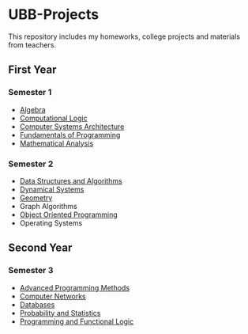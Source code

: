 <h1>UBB-Projects</h1>
This repository includes my homeworks, college projects and materials from teachers.

<h2>First Year</h2>
<h3>Semester 1</h3>
<ul>
	<li><a href="https://github.com/hognogicristina/UBB-Projects/tree/main/First%20Year/Semester%201/Algebra">Algebra</a></li>
	<li><a href="https://github.com/hognogicristina/UBB-Projects/tree/main/First%20Year/Semester%201/Computational%20Logic">Computational Logic</a></li>
	<li><a href="https://github.com/hognogicristina/UBB-Projects/tree/main/First%20Year/Semester%201/Computer%20Systems%20Architecture">Computer Systems Architecture</a></li>
	<li><a href="https://github.com/hognogicristina/UBB-Projects/tree/main/First%20Year/Semester%201/Fundamentals%20of%20Programming">Fundamentals of Programming</a></li>
	<li><a href="https://github.com/hognogicristina/UBB-Projects/tree/main/First%20Year/Semester%201/Mathematical%20Analysis">Mathematical Analysis</a></li>
</ul>

<h3>Semester 2</h3>
<ul>
	<li><a href="https://github.com/hognogicristina/UBB-Projects/tree/main/First%20Year/Semester%202/Data%20Structures%20and%20Algorithms">Data Structures and Algorithms</a></li>
	<li><a href="https://github.com/hognogicristina/UBB-Projects/tree/main/First%20Year/Semester%202/Dynamical%20Systems">Dynamical Systems</a></li>
	<li><a href="https://github.com/hognogicristina/UBB-Projects/tree/main/First%20Year/Semester%202/Geometry">Geometry</a></li>
	<li><a href=""></a>Graph Algorithms</li>
	<li><a href="https://github.com/hognogicristina/UBB-Projects/tree/main/First%20Year/Semester%202/Object%20Oriented%20Programming">Object Oriented Programming</a></li>
	<li><a href=""></a>Operating Systems</li>
</ul>

<h2>Second Year</h2>
<h3>Semester 3</h3>
<ul>
	<li><a href="https://github.com/hognogicristina/UBB-Projects/tree/main/Second%20Year/Semester%203/Advanced%20Programming%20Methods">Advanced Programming Methods</a></li>
	<li><a href="https://github.com/hognogicristina/UBB-Projects/tree/main/Second%20Year/Semester%203/Computer%20Networks">Computer Networks</a></li>
	<li><a href="https://github.com/hognogicristina/UBB-Projects/tree/main/Second%20Year/Semester%203/Databases">Databases</a></li>
	<li><a href="https://github.com/hognogicristina/UBB-Projects/tree/main/Second%20Year/Semester%203/Logical%20and%20Functional%20Programming">Probability and Statistics</a></li>
	<li><a href="https://github.com/hognogicristina/UBB-Projects/tree/main/Second%20Year/Semester%203/Probabilities%20and%20Statistics">Programming and Functional Logic</a></li>
</ul>
